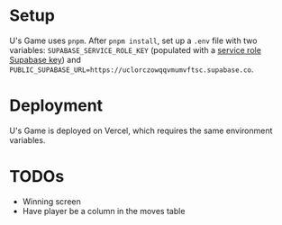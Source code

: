 # Setup

U's Game uses `pnpm`. After `pnpm install`, set up a `.env` file with two variables: `SUPABASE_SERVICE_ROLE_KEY` (populated with a [service role Supabase key](https://supabase.com/dashboard/project/uclorczowqqvmumvftsc/settings/api)) and `PUBLIC_SUPABASE_URL=https://uclorczowqqvmumvftsc.supabase.co`.

# Deployment

U's Game is deployed on Vercel, which requires the same environment variables.

# TODOs

- Winning screen
- Have player be a column in the moves table